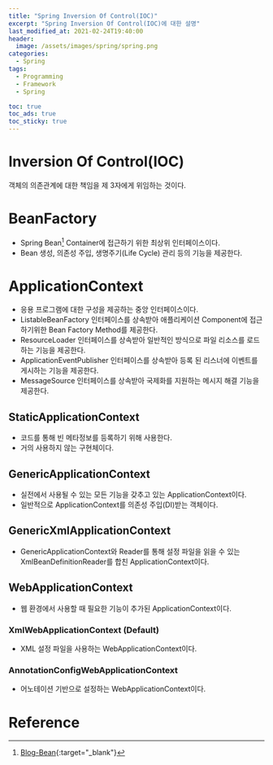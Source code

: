 ```yaml
---
title: "Spring Inversion Of Control(IOC)"
excerpt: "Spring Inversion Of Control(IOC)에 대한 설명"
last_modified_at: 2021-02-24T19:40:00
header:
  image: /assets/images/spring/spring.png
categories:
  - Spring
tags:
  - Programming
  - Framework
  - Spring

toc: true
toc_ads: true
toc_sticky: true
---
```

# Inversion Of Control(IOC)
객체의 의존관계에 대한 책임을 제 3자에게 위임하는 것이다.

# BeanFactory
- Spring Bean[^Bean] Container에 접근하기 위한 최상위 인터페이스이다.
- Bean 생성, 의존성 주입, 생명주기(Life Cycle) 관리 등의 기능을 제공한다.

# ApplicationContext
- 응용 프로그램에 대한 구성을 제공하는 중앙 인터페이스이다.
- ListableBeanFactory 인터페이스를 상속받아 애플리케이션 Component에 접근하기위한 Bean Factory Method를 제공한다.
- ResourceLoader 인터페이스를 상속받아 일반적인 방식으로 파일 리소스를 로드하는 기능을 제공한다.
- ApplicationEventPublisher 인터페이스를 상속받아 등록 된 리스너에 이벤트를 게시하는 기능을 제공한다.
- MessageSource 인터페이스를 상속받아 국제화를 지원하는 메시지 해결 기능을 제공한다.

## StaticApplicationContext
- 코드를 통해 빈 메타정보를 등록하기 위해 사용한다.
- 거의 사용하지 않는 구현체이다.

## GenericApplicationContext
- 실전에서 사용될 수 있는 모든 기능을 갖추고 있는 ApplicationContext이다.
- 일반적으로 ApplicationContext를 의존성 주입(DI)받는 객체이다.

## GenericXmlApplicationContext
- GenericApplicationContext와 Reader를 통해 설정 파일을 읽을 수 있는 XmlBeanDefinitionReader를 합친 ApplicationContext이다.

## WebApplicationContext
- 웹 환경에서 사용할 때 필요한 기능이 추가된 ApplicationContext이다.

### XmlWebApplicationContext (Default)
- XML 설정 파일을 사용하는 WebApplicationContext이다.

### AnnotationConfigWebApplicationContext
- 어노테이션 기반으로 설정하는 WebApplicationContext이다.

# Reference
[^Bean]: [Blog-Bean](../bean){:target="_blank"}